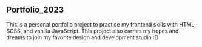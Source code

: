 ## Portfolio_2023

This is a personal portfolio project to practice my frontend skills with HTML, SCSS, and vanilla JavaScript.
This project also carries my hopes and dreams to join my favorite design and development studio :D
